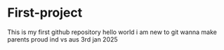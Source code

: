 # First-project
This is my first github repository
hello world
i am new to git
wanna make parents proud
ind vs aus 3rd jan 2025
